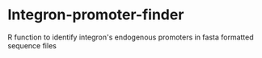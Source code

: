 # Integron-promoter-finder
R function to identify integron's endogenous promoters in fasta formatted sequence files
